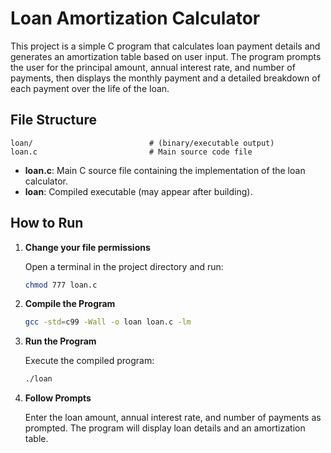 # Loan Amortization Calculator

This project is a simple C program that calculates loan payment details and generates an amortization table based on user input. The program prompts the user for the principal amount, annual interest rate, and number of payments, then displays the monthly payment and a detailed breakdown of each payment over the life of the loan.

## File Structure

```
loan/                          # (binary/executable output)
loan.c                         # Main source code file
```

- **loan.c**: Main C source file containing the implementation of the loan calculator.
- **loan**: Compiled executable (may appear after building).

## How to Run

1. **Change your file permissions**
   
   
   Open a terminal in the project directory and run:
   ```sh
   chmod 777 loan.c
   ```
2. **Compile the Program**

   
   ```sh
   gcc -std=c99 -Wall -o loan loan.c -lm
   ```

3. **Run the Program**

   Execute the compiled program:
   ```sh
   ./loan
   ```

4. **Follow Prompts**

   Enter the loan amount, annual interest rate, and number of payments as prompted. The program will display loan details and an amortization table.